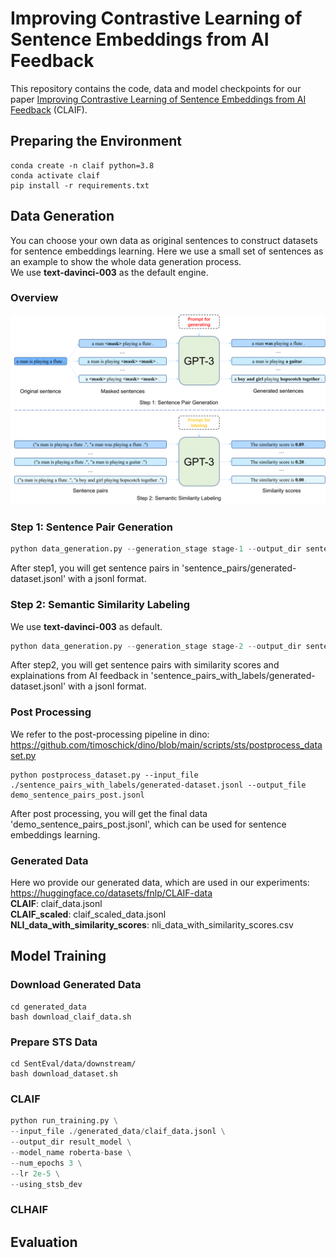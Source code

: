 # Improving Contrastive Learning of Sentence Embeddings from AI Feedback

This repository contains the code, data and model checkpoints for our paper [Improving Contrastive Learning of Sentence Embeddings from AI
Feedback](https://arxiv.org/abs/2305.01918) (CLAIF).

## Preparing the Environment
```
conda create -n claif python=3.8
conda activate claif
pip install -r requirements.txt
```

## Data Generation
You can choose your own data as original sentences to construct datasets for sentence embeddings learning. Here we use a small set of sentences as an example to show the whole data generation process.  
We use **text-davinci-003** as the default engine.
### Overview
![](pics/generation_process.png)
### Step 1: Sentence Pair Generation
```python
python data_generation.py --generation_stage stage-1 --output_dir sentence_pairs --input_file demo_sentences.csv --input_file_type stsb --batch_size 2 --openai_api_key <your_openai_api_key>
```
After step1, you will get sentence pairs in 'sentence_pairs/generated-dataset.jsonl' with a jsonl format.

### Step 2: Semantic Similarity Labeling
We use **text-davinci-003** as default.
```python
python data_generation.py --generation_stage stage-2 --output_dir sentence_pairs_with_labels --input_file ./sentence_pairs/generated-dataset.jsonl --input_file_type jsonl --batch_size 5 --openai_api_key <your_openai_api_key>
```
After step2, you will get sentence pairs with similarity scores and explainations from AI feedback in 'sentence_pairs_with_labels/generated-dataset.jsonl' with a jsonl format.

### Post Processing
We refer to the post-processing pipeline in dino: https://github.com/timoschick/dino/blob/main/scripts/sts/postprocess_dataset.py
```
python postprocess_dataset.py --input_file ./sentence_pairs_with_labels/generated-dataset.jsonl --output_file demo_sentence_pairs_post.jsonl
```
After post processing, you will get the final data 'demo_sentence_pairs_post.jsonl', which can be used for sentence embeddings learning.

### Generated Data
Here wo provide our generated data, which are used in our experiments: https://huggingface.co/datasets/fnlp/CLAIF-data  
**CLAIF**: claif_data.jsonl  
**CLAIF_scaled**: claif_scaled_data.jsonl  
**NLI_data_with_similarity_scores**: nli_data_with_similarity_scores.csv  

## Model Training

### Download Generated Data
```
cd generated_data
bash download_claif_data.sh
```

### Prepare STS Data
```
cd SentEval/data/downstream/
bash download_dataset.sh
```

### CLAIF
```python
python run_training.py \
--input_file ./generated_data/claif_data.jsonl \
--output_dir result_model \
--model_name roberta-base \
--num_epochs 3 \
--lr 2e-5 \
--using_stsb_dev
```
### CLHAIF

## Evaluation